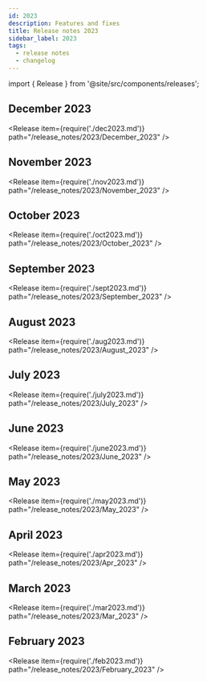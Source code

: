 ```yaml
---
id: 2023
description: Features and fixes
title: Release notes 2023
sidebar_label: 2023
tags:
  - release notes
  - changelog
---
```


import { Release } from '@site/src/components/releases';

## December 2023

<Release item={require('./dec2023.md')} path="/release_notes/2023/December_2023" />

## November 2023

<Release item={require('./nov2023.md')} path="/release_notes/2023/November_2023" />

## October 2023

<Release item={require('./oct2023.md')} path="/release_notes/2023/October_2023" />

## September 2023

<Release item={require('./sept2023.md')} path="/release_notes/2023/September_2023" />

## August 2023

<Release item={require('./aug2023.md')} path="/release_notes/2023/August_2023" />

## July 2023

<Release item={require('./july2023.md')} path="/release_notes/2023/July_2023" />

## June 2023

<Release item={require('./june2023.md')} path="/release_notes/2023/June_2023" />

## May 2023

<Release item={require('./may2023.md')} path="/release_notes/2023/May_2023" />

## April 2023

<Release item={require('./apr2023.md')} path="/release_notes/2023/Apr_2023" />

## March 2023

<Release item={require('./mar2023.md')} path="/release_notes/2023/Mar_2023" />

## February 2023

<Release item={require('./feb2023.md')} path="/release_notes/2023/February_2023" />
